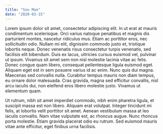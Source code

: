 ```yaml
---
title: "Sou Mae"
date: "2020-03-15"
---
```


Lorem ipsum dolor sit amet, consectetur adipiscing elit. In ut erat at mauris condimentum scelerisque. Orci varius natoque penatibus et magnis dis parturient montes, nascetur ridiculus mus. Etiam ac porttitor eros, nec sollicitudin odio. Nullam mi elit, dignissim commodo justo et, tristique lobortis neque. Donec venenatis risus consectetur turpis venenatis, sed facilisis elit bibendum. Duis ex lacus, ultricies cursus euismod vel, pulvinar ut ipsum. Vivamus sit amet sem non nisl molestie lacinia vitae ac felis. Donec congue quam libero, consequat pellentesque ligula euismod eget. Aliquam eget est in sem posuere varius id ac enim. Nunc quis dui magna. Maecenas sed convallis nulla. Curabitur tempus mauris non diam tempus, eu ornare dolor malesuada. Cras gravida, magna sed efficitur convallis, nisl arcu iaculis dui, non eleifend eros libero molestie justo. Vivamus ut elementum quam.

Ut rutrum, nibh sit amet imperdiet commodo, nibh enim pharetra ligula, et suscipit massa est non libero. Aliquam erat volutpat. Integer tincidunt mi felis, at lobortis velit porttitor sit amet. Aenean vestibulum massa at leo iaculis convallis. Nam vitae vulputate est, ac rhoncus augue. Nunc rhoncus porta molestie. Etiam gravida placerat odio eu rutrum. Sed euismod mauris vitae ante efficitur, eget finibus urna facilisis.
